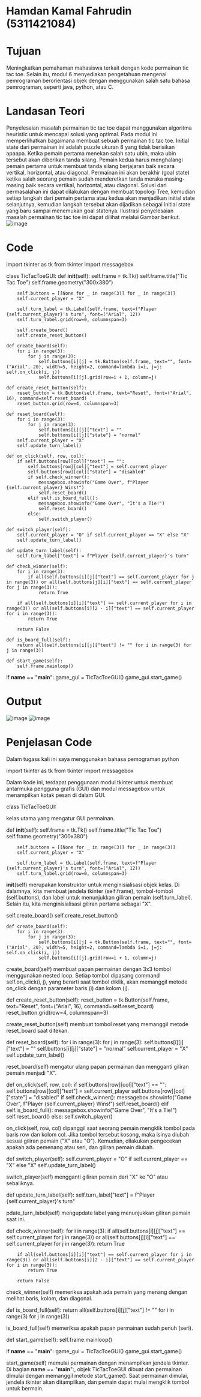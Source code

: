 # Hamdan Kamal Fahrudin (5311421084)
# Tujuan
Meningkatkan pemahaman mahasiswa terkait dengan kode permainan tic tac toe. Selain itu, modul 6 menyediakan pengetahuan mengenai pemrograman berorientasi objek dengan menggunakan salah satu bahasa pemrograman, seperti java, python, atau C.
# Landasan Teori
Penyelesaian masalah permainan tic tac toe dapat menggunakan algoritma heuristic untuk mencapai solusi yang optimal. Pada modul ini memperlihatkan bagaimana membuat sebuah permainan tic tac toe. Initial state dari permainan ini adalah puzzle ukuran 8 yang tidak berisikan apaapa. Ketika pemain pertama menekan salah satu ubin, maka ubin tersebut akan diberikan tanda silang. Pemain kedua harus menghalangi pemain pertama untuk membuat tanda silang berjajaran baik secara vertikal, horizontal, atau diagonal. Permainan ini akan berakhir (goal state) ketika salah seorang pemain sudah menderetkan tanda meraka masing-masing baik secara vertikal, horizontal, atau diagonal. Solusi dari permasalahan ini dapat dilakukan dengan membuat topologi Tree, kemudian setiap langkah dari pemain pertama atau kedua akan menjadikan initial state selanjutnya, kemudian langkah tersebut akan dijadikan sebagai initial state yang baru sampai menemukan goal statenya. Ilustrasi penyelesaian masalah permainan tic tac toe ini dapat dilihat melalui Gambar berikut.
![image](https://github.com/hamdankf/Tugas-Best-first-search/assets/149086558/54356c2d-64d1-435e-92a5-e908c5e6f17d)
# Code
import tkinter as tk
from tkinter import messagebox

class TicTacToeGUI:
    def __init__(self):
        self.frame = tk.Tk()
        self.frame.title("Tic Tac Toe")
        self.frame.geometry("300x380")

        self.buttons = [[None for _ in range(3)] for _ in range(3)]
        self.current_player = "X"

        self.turn_label = tk.Label(self.frame, text=f"Player {self.current_player}'s turn", font=("Arial", 12))
        self.turn_label.grid(row=0, columnspan=3)

        self.create_board()
        self.create_reset_button()

    def create_board(self):
        for i in range(3):
            for j in range(3):
                self.buttons[i][j] = tk.Button(self.frame, text="", font=("Arial", 20), width=5, height=2, command=lambda i=i, j=j: self.on_click(i, j))
                self.buttons[i][j].grid(row=i + 1, column=j)

    def create_reset_button(self):
        reset_button = tk.Button(self.frame, text="Reset", font=("Arial", 16), command=self.reset_board)
        reset_button.grid(row=4, columnspan=3)

    def reset_board(self):
        for i in range(3):
            for j in range(3):
                self.buttons[i][j]["text"] = ""
                self.buttons[i][j]["state"] = "normal"
        self.current_player = "X"
        self.update_turn_label()

    def on_click(self, row, col):
        if self.buttons[row][col]["text"] == "":
            self.buttons[row][col]["text"] = self.current_player
            self.buttons[row][col]["state"] = "disabled"
            if self.check_winner():
                messagebox.showinfo("Game Over", f"Player {self.current_player} Wins!")
                self.reset_board()
            elif self.is_board_full():
                messagebox.showinfo("Game Over", "It's a Tie!")
                self.reset_board()
            else:
                self.switch_player()

    def switch_player(self):
        self.current_player = "O" if self.current_player == "X" else "X"
        self.update_turn_label()

    def update_turn_label(self):
        self.turn_label["text"] = f"Player {self.current_player}'s turn"

    def check_winner(self):
        for i in range(3):
            if all(self.buttons[i][j]["text"] == self.current_player for j in range(3)) or all(self.buttons[j][i]["text"] == self.current_player for j in range(3)):
                return True

        if all(self.buttons[i][i]["text"] == self.current_player for i in range(3)) or all(self.buttons[i][2 - i]["text"] == self.current_player for i in range(3)):
            return True

        return False

    def is_board_full(self):
        return all(self.buttons[i][j]["text"] != "" for i in range(3) for j in range(3))

    def start_game(self):
        self.frame.mainloop()

if __name__ == "__main__":
    game_gui = TicTacToeGUI()
    game_gui.start_game()

# Output
![image](https://github.com/hamdankf/Tugas-Best-first-search/assets/149086558/225c216d-2dd5-4e91-b881-938af566ed91)
![image](https://github.com/hamdankf/Tugas-Best-first-search/assets/149086558/8b1424d2-46cc-4182-9c05-9e6a8e77fb28)

# Penjelasan Code
Dalam tugass kali ini saya menggunakan bahasa pemograman python

import tkinter as tk
from tkinter import messagebox

Dalam kode ini, terdapat penggunaan modul tkinter untuk membuat antarmuka pengguna grafis (GUI) dan modul messagebox untuk menampilkan kotak pesan di dalam GUI.

class TicTacToeGUI:

kelas utama yang mengatur GUI permainan.

def __init__(self):
        self.frame = tk.Tk()
        self.frame.title("Tic Tac Toe")
        self.frame.geometry("300x380")

        self.buttons = [[None for _ in range(3)] for _ in range(3)]
        self.current_player = "X"

        self.turn_label = tk.Label(self.frame, text=f"Player {self.current_player}'s turn", font=("Arial", 12))
        self.turn_label.grid(row=0, columnspan=3)

__init__(self) merupakan konstruktor untuk menginisialisasi objek kelas. Di dalamnya, kita membuat jendela tkinter (self.frame), tombol-tombol (self.buttons), dan label untuk menunjukkan giliran pemain (self.turn_label). Selain itu, kita menginisialisasi giliran pertama sebagai "X".

self.create_board()
        self.create_reset_button()

    def create_board(self):
        for i in range(3):
            for j in range(3):
                self.buttons[i][j] = tk.Button(self.frame, text="", font=("Arial", 20), width=5, height=2, command=lambda i=i, j=j: self.on_click(i, j))
                self.buttons[i][j].grid(row=i + 1, column=j)

create_board(self) membuat papan permainan dengan 3x3 tombol menggunakan nested loop. Setiap tombol dipasang command self.on_click(i, j), yang berarti saat tombol diklik, akan memanggil metode on_click dengan parameter baris (i) dan kolom (j).

def create_reset_button(self):
        reset_button = tk.Button(self.frame, text="Reset", font=("Arial", 16), command=self.reset_board)
        reset_button.grid(row=4, columnspan=3)

create_reset_button(self) membuat tombol reset yang memanggil metode reset_board saat ditekan.

def reset_board(self):
        for i in range(3):
            for j in range(3):
                self.buttons[i][j]["text"] = ""
                self.buttons[i][j]["state"] = "normal"
        self.current_player = "X"
        self.update_turn_label()

reset_board(self) mengatur ulang papan permainan dan mengganti giliran pemain menjadi "X".

def on_click(self, row, col):
        if self.buttons[row][col]["text"] == "":
            self.buttons[row][col]["text"] = self.current_player
            self.buttons[row][col]["state"] = "disabled"
            if self.check_winner():
                messagebox.showinfo("Game Over", f"Player {self.current_player} Wins!")
                self.reset_board()
            elif self.is_board_full():
                messagebox.showinfo("Game Over", "It's a Tie!")
                self.reset_board()
            else:
                self.switch_player()

on_click(self, row, col) dipanggil saat seorang pemain mengklik tombol pada baris row dan kolom col. Jika tombol tersebut kosong, maka isinya diubah sesuai giliran pemain ("X" atau "O"). Kemudian, dilakukan pengecekan apakah ada pemenang atau seri, dan giliran pemain diubah.

def switch_player(self):
        self.current_player = "O" if self.current_player == "X" else "X"
        self.update_turn_label()

switch_player(self) mengganti giliran pemain dari "X" ke "O" atau sebaliknya.

def update_turn_label(self):
        self.turn_label["text"] = f"Player {self.current_player}'s turn"

pdate_turn_label(self) mengupdate label yang menunjukkan giliran pemain saat ini.

def check_winner(self):
        for i in range(3):
            if all(self.buttons[i][j]["text"] == self.current_player for j in range(3)) or all(self.buttons[j][i]["text"] == self.current_player for j in range(3)):
                return True

        if all(self.buttons[i][i]["text"] == self.current_player for i in range(3)) or all(self.buttons[i][2 - i]["text"] == self.current_player for i in range(3)):
            return True

        return False

check_winner(self) memeriksa apakah ada pemain yang menang dengan melihat baris, kolom, dan diagonal.

def is_board_full(self):
        return all(self.buttons[i][j]["text"] != "" for i in range(3) for j in range(3))

is_board_full(self) memeriksa apakah papan permainan sudah penuh (seri).

def start_game(self):
        self.frame.mainloop()

if __name__ == "__main__":
    game_gui = TicTacToeGUI()
    game_gui.start_game()

start_game(self) memulai permainan dengan menampilkan jendela tkinter.
Di bagian __name__ == "__main__":, objek TicTacToeGUI dibuat dan permainan dimulai dengan memanggil metode start_game(). Saat permainan dimulai, jendela tkinter akan ditampilkan, dan pemain dapat mulai mengklik tombol untuk bermain.
